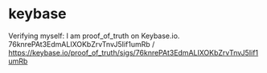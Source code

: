 # keybase
Verifying myself: I am proof_of_truth on Keybase.io. 76knrePAt3EdmALIXOKbZrvTnvJ5Iif1umRb / https://keybase.io/proof_of_truth/sigs/76knrePAt3EdmALIXOKbZrvTnvJ5Iif1umRb
